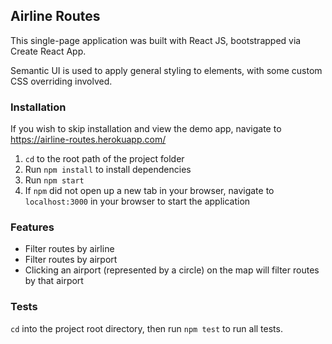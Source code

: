 ## Airline Routes
This single-page application was built with React JS, bootstrapped via Create React App.

Semantic UI is used to apply general styling to elements, with some custom CSS overriding involved.

### Installation
If you wish to skip installation and view the demo app, navigate to https://airline-routes.herokuapp.com/

1. `cd` to the root path of the project folder
2. Run `npm install` to install dependencies
3. Run `npm start` 
4. If `npm` did not open up a new tab in your browser, navigate to `localhost:3000` in your browser to start the application

### Features
- Filter routes by airline
- Filter routes by airport
- Clicking an airport (represented by a circle) on the map will filter routes by that airport

### Tests
`cd` into the project root directory, then run `npm test` to run all tests.